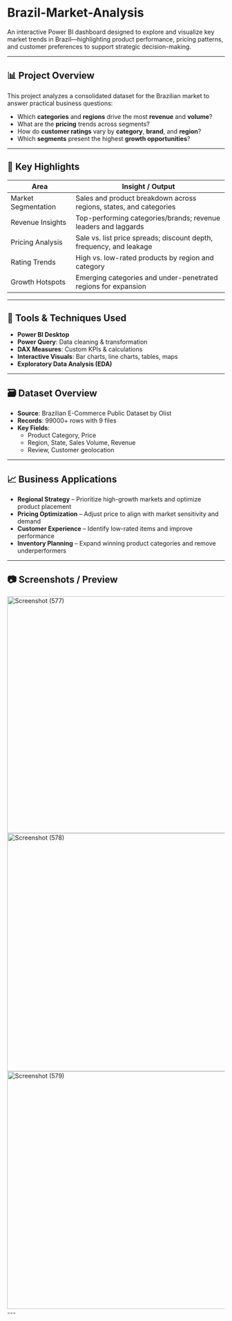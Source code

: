 # Brazil-Market-Analysis
An interactive Power BI dashboard designed to explore and visualize key market trends in Brazil—highlighting product performance, pricing patterns, and customer preferences to support strategic decision-making.

---

## 📊 Project Overview

This project analyzes a consolidated dataset for the Brazilian market to answer practical business questions:

- Which **categories** and **regions** drive the most **revenue** and **volume**?
- What are the **pricing** trends across segments?
- How do **customer ratings** vary by **category**, **brand**, and **region**?
- Which **segments** present the highest **growth opportunities**?

---

## 📌 Key Highlights

| Area                 | Insight / Output |
|----------------------|------------------|
| Market Segmentation  | Sales and product breakdown across regions, states, and categories |
| Revenue Insights     | Top-performing categories/brands; revenue leaders and laggards |
| Pricing Analysis     | Sale vs. list price spreads; discount depth, frequency, and leakage |
| Rating Trends        | High vs. low-rated products by region and category |
| Growth Hotspots      | Emerging categories and under-penetrated regions for expansion |

---

## 🔧 Tools & Techniques Used
- **Power BI Desktop**
- **Power Query**: Data cleaning & transformation
- **DAX Measures**: Custom KPIs & calculations
- **Interactive Visuals**: Bar charts, line charts, tables, maps
- **Exploratory Data Analysis (EDA)**

---

## 🗃️ Dataset Overview
- **Source**: Brazilian E-Commerce Public Dataset by Olist 
- **Records**: 99000+ rows with 9 files 
- **Key Fields**:  
  - Product Category, Price
  - Region, State, Sales Volume, Revenue  
  - Review, Customer geolocation

 ---

## 📈 Business Applications
- **Regional Strategy** – Prioritize high-growth markets and optimize product placement  
- **Pricing Optimization** – Adjust price to align with market sensitivity and demand  
- **Customer Experience** – Identify low-rated items and improve performance  
- **Inventory Planning** – Expand winning product categories and remove underperformers  

---

## 📷 Screenshots / Preview
<img width="987" height="548" alt="Screenshot (577)" src="https://github.com/user-attachments/assets/c7ba7e3e-6b4a-497a-aea7-a6018a13da55" />
<img width="991" height="551" alt="Screenshot (578)" src="https://github.com/user-attachments/assets/39ce4920-dbe5-4ec3-8118-9a6cb89f053e" />
<img width="988" height="550" alt="Screenshot (579)" src="https://github.com/user-attachments/assets/7ce50087-8b92-4737-9208-536fa4207bbc" />
---

